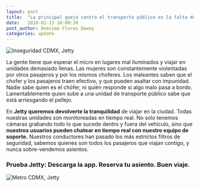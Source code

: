 ```yaml
---
layout: post
title:  "La principal queja contra el transporte público es la falta de seguridad"
date:   2018-02-13 10:00:30
post_author: Onésimo Flores Dewey
categories: update
---
```


![Inseguridad CDMX, Jetty]({{site.baseurl}}/imgs-blog/inseguridad.jpg)

La gente tiene que esperar el micro en lugares mal iluminados y viajar en unidades demasiado llenas. Las mujeres son constantemente violentadas por otros pasajeros y por los mismos choferes. Los maleantes saben que el chofer y los pasajeros traen efectivo, y que pueden asaltar con impunidad. Nadie sabe quien es el chófer, ni quién responde si algo malo pasa a bordo. Lamentablemente quien sube a una unidad de transporte público sabe que está arriesgando el pellejo.

En <b>Jetty queremos devolverte la tranquilidad</b> de viajar en la ciudad. Todas nuestras unidades son monitoreadas en tiempo real. No solo tenemos cámaras grabando todo lo que sucede dentro y fuera del vehículo, sino que <b>nuestros usuarios pueden chatear en tiempo real con nuestro equipo de soporte.</b> Nuestros conductores han pasado los más estrictos filtros de seguridad, sabemos quienes son todos los pasajeros que viajan contigo, y nunca sobre-vendemos asientos.

<h3>Prueba Jetty: Descarga la app. Reserva tu asiento. Buen viaje.</h3>

![Metro CDMX, Jetty]({{site.baseurl}}/imgs-blog/city-jetty.jpg)